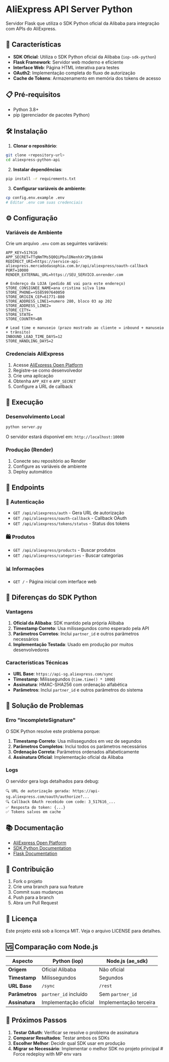 # AliExpress API Server Python

Servidor Flask que utiliza o SDK Python oficial da Alibaba para integração com APIs do AliExpress.

## 🚀 Características

- **SDK Oficial**: Utiliza o SDK Python oficial da Alibaba (`iop-sdk-python`)
- **Flask Framework**: Servidor web moderno e eficiente
- **Interface Web**: Página HTML interativa para testes
- **OAuth2**: Implementação completa do fluxo de autorização
- **Cache de Tokens**: Armazenamento em memória dos tokens de acesso

## 📋 Pré-requisitos

- Python 3.8+
- pip (gerenciador de pacotes Python)

## 🛠️ Instalação

1. **Clonar o repositório**:
```bash
git clone <repository-url>
cd aliexpress-python-api
```

2. **Instalar dependências**:
```bash
pip install -r requirements.txt
```

3. **Configurar variáveis de ambiente**:
```bash
cp config.env.example .env
# Editar .env com suas credenciais
```

## ⚙️ Configuração

### Variáveis de Ambiente

Crie um arquivo `.env` com as seguintes variáveis:

```env
APP_KEY=517616
APP_SECRET=TTqNmTMs5Q0QiPbulDNenhXr2My18nN4
REDIRECT_URI=https://service-api-aliexpress.mercadodasophia.com.br/api/aliexpress/oauth-callback
PORT=10000
RENDER_EXTERNAL_URL=https://SEU_SERVICO.onrender.com

# Endereço da LOJA (pedido AE vai para este endereço)
STORE_CONSIGNEE_NAME=ana cristina silva lima
STORE_PHONE=+5585997640050
STORE_ORIGIN_CEP=61771-880
STORE_ADDRESS_LINE1=numero 280, bloco 03 ap 202
STORE_ADDRESS_LINE2=
STORE_CITY=
STORE_STATE=
STORE_COUNTRY=BR

# Lead time e manuseio (prazo mostrado ao cliente = inbound + manuseio + trânsito)
INBOUND_LEAD_TIME_DAYS=12
STORE_HANDLING_DAYS=2
```

### Credenciais AliExpress

1. Acesse [AliExpress Open Platform](https://openservice.aliexpress.com/)
2. Registre-se como desenvolvedor
3. Crie uma aplicação
4. Obtenha `APP_KEY` e `APP_SECRET`
5. Configure a URL de callback

## 🚀 Execução

### Desenvolvimento Local

```bash
python server.py
```

O servidor estará disponível em: `http://localhost:10000`

### Produção (Render)

1. Conecte seu repositório ao Render
2. Configure as variáveis de ambiente
3. Deploy automático

## 📡 Endpoints

### 🔐 Autenticação

- `GET /api/aliexpress/auth` - Gera URL de autorização
- `GET /api/aliexpress/oauth-callback` - Callback OAuth
- `GET /api/aliexpress/tokens/status` - Status dos tokens

### 🛍️ Produtos

- `GET /api/aliexpress/products` - Buscar produtos
- `GET /api/aliexpress/categories` - Buscar categorias

### 📊 Informações

- `GET /` - Página inicial com interface web

## 🔧 Diferenças do SDK Python

### Vantagens

1. **Oficial da Alibaba**: SDK mantido pela própria Alibaba
2. **Timestamp Correto**: Usa milissegundos como esperado pela API
3. **Parâmetros Corretos**: Inclui `partner_id` e outros parâmetros necessários
4. **Implementação Testada**: Usado em produção por muitos desenvolvedores

### Características Técnicas

- **URL Base**: `https://api-sg.aliexpress.com/sync`
- **Timestamp**: Milissegundos (`time.time() * 1000`)
- **Assinatura**: HMAC-SHA256 com ordenação alfabética
- **Parâmetros**: Inclui `partner_id` e outros parâmetros do sistema

## 🐛 Solução de Problemas

### Erro "IncompleteSignature"

O SDK Python resolve este problema porque:

1. **Timestamp Correto**: Usa milissegundos em vez de segundos
2. **Parâmetros Completos**: Inclui todos os parâmetros necessários
3. **Ordenação Correta**: Parâmetros ordenados alfabeticamente
4. **Assinatura Oficial**: Implementação oficial da Alibaba

### Logs

O servidor gera logs detalhados para debug:

```
🔍 URL de autorização gerada: https://api-sg.aliexpress.com/oauth/authorize?...
🔍 Callback OAuth recebido com code: 3_517616_...
✅ Resposta do token: {...}
✅ Tokens salvos em cache
```

## 📚 Documentação

- [AliExpress Open Platform](https://openservice.aliexpress.com/)
- [SDK Python Documentation](https://openservice.aliexpress.com/doc/doc.htm)
- [Flask Documentation](https://flask.palletsprojects.com/)

## 🤝 Contribuição

1. Fork o projeto
2. Crie uma branch para sua feature
3. Commit suas mudanças
4. Push para a branch
5. Abra um Pull Request

## 📄 Licença

Este projeto está sob a licença MIT. Veja o arquivo LICENSE para detalhes.

## 🆚 Comparação com Node.js

| Aspecto | Python (iop) | Node.js (ae_sdk) |
|---------|-------------|------------------|
| **Origem** | Oficial Alibaba | Não oficial |
| **Timestamp** | Milissegundos | Segundos |
| **URL Base** | `/sync` | `/rest` |
| **Parâmetros** | `partner_id` incluído | Sem `partner_id` |
| **Assinatura** | Implementação oficial | Implementação terceira |

## 🎯 Próximos Passos

1. **Testar OAuth**: Verificar se resolve o problema de assinatura
2. **Comparar Resultados**: Testar ambos os SDKs
3. **Escolher Melhor**: Decidir qual SDK usar em produção
4. **Migrar se Necessário**: Implementar o melhor SDK no projeto principal #   F o r c e   r e d e p l o y   w i t h   M P   e n v   v a r s 
 
 